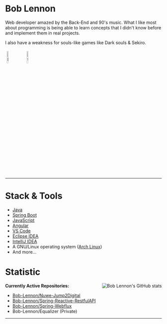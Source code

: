 <h1> Bob Lennon </h1> 

Web developer amazed by the Back-End and 90's music. What I like most about programming is being able to learn concepts that I didn't know before and implement them in real projects.

I also have a weakness for souls-like games like Dark souls & Sekiro.

<p align="left">
	<a href="https://www.linkedin.com/in/brayan-s-14831a1b8//"><img alt="linkedin" width="10%" style="padding:5px" src="https://img.icons8.com/clouds/100/000000/linkedin.png"/></a>
	<a href="https://twitter.com/acrafy"><img alt="twitter" width="10%" style="padding:5px" src="https://img.icons8.com/clouds/100/000000/twitter.png"/></a>
</p>

----------

<h1> Stack & Tools </h1>

- [Java](https://www.oracle.com/es/java/technologies/javase/jdk11-archive-downloads.html)
- [Spring Boot](https://spring.io/projects/spring-boot)
- [JavaScript](https://developer.mozilla.org/es/docs/Web/JavaScript)
- [Angular](https://angular.io/docs)
- [VS Code](https://code.visualstudio.com)
- [Eclipse IDEA](https://www.eclipse.org/downloads)
- [IntelliJ IDEA](https://www.jetbrains.com/idea)
- A GNU/Linux operating system ([Arch Linux](https://archlinux.org))
- And more...

<h1>Statistic </h1> <img alt="Bob Lennon's GitHub stats" src="https://github-readme-stats.vercel.app/api?username=bob-lennon&show_icons=true&count_private=true&bg_color=00000000&text_color=808080&hide_border=true" align="right">

**Currently Active Repositories:**
- [Bob-Lennon/Nuwe-Jump2Digital](https://github.com/Bob-Lennon/Nuwe-Jump2Digital)
- [Bob-Lennon/Spring-Reactive-RestfulAPI](https://github.com/Bob-Lennon/Spring-Reactive-RestfulAPI)
- [Bob-Lennon/Spring-Webflux](https://github.com/Bob-Lennon/Spring-Webflux)
- Bob-Lennon/Equalizer (Private)
----------
